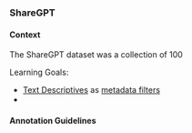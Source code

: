 ### ShareGPT


#### Context

The ShareGPT dataset was a collection of 100

Learning Goals:

- [Text Descriptives](https://github.com/HLasse/TextDescriptives) as [metadata filters](https://docs.argilla.io/en/latest/practical_guides/filter_dataset.html)
-


#### Annotation Guidelines